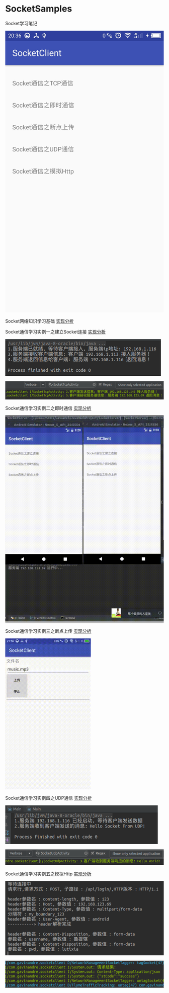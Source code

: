 # SocketSamples
Socket学习笔记

![](preview/socketsamples.jpg)

Socket网络知识学习基础 [实现分析](http://blog.csdn.net/lj402159806/article/details/56290460)

Socket通信学习实例一之建立Socket连接 [实现分析](http://blog.csdn.net/lj402159806/article/details/56841817)

![](preview/sockettcpserver.png)

![](preview/sockettcpclient.png)

Socket通信学习实例二之即时通信 [实现分析](http://blog.csdn.net/lj402159806/article/details/56890909)

![](preview/socketim.gif)

Socket通信学习实例三之断点上传 [实现分析](http://blog.csdn.net/lj402159806/article/details/57516498)

![](preview/socketupload.gif)

Socket通信学习实例四之UDP通信 [实现分析](http://blog.csdn.net/lj402159806/article/details/58589823)

![](preview/socketudpserver.png)

![](preview/socketudpclient.png)

Socket通信学习实例五之模拟Http [实现分析](http://blog.csdn.net/lj402159806/article/details/58589823)

![](preview/sockethttpserver.png)

![](preview/sockethttpclient.png)


